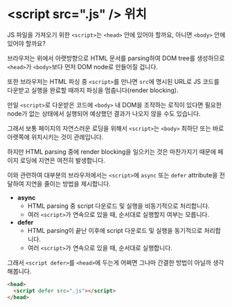# &lt;script src=".js" \/&gt; 위치

JS 파일을 가져오기 위한 `<script>`는 `<head>` 안에 있어야 할까요, 아니면 `<body>` 안에 있어야 할까요?

브라우저는 위에서 아랫방향으로 HTML 문서를 parsing하여 DOM tree를 생성하므로 `<head>`가 `<body>`보다 먼저 DOM node로 만들어질 겁니다.

또한 브라우저는 HTML 파싱 중 `<script>`를 만나면 `src`에 명시된 URL로 JS 코드를 다운받고 실행을 완료할 때까지 파싱을 멈춥니다(render blocking).

만일 `<script>`로 다운받은 코드에 `<body>` 내 DOM을 조작하는 로직이 있다면 필요한 node가 없는 상태에서 실행되어 예상했던 결과가 나오지 않을 수도 있습니다.

그래서 보통 페이지의 자연스러운 로딩을 위해서 `<script>`는 `<body>` 최하단 또는 바로 아랫쪽에 위치시키는 것이 관례입니다.

하지만 HTML parsing 중에 render blocking을 일으키는 것은 마찬가지기 때문에 페이지 로딩에 지연은 여전히 발생합니다.

이와 관련하여 대부분의 브라우저에서는 `<script>`에 `async` 또는 `defer` attribute을 전달하여 지연을 줄이는 방법을 제시합니다.

- **async**
  - HTML parsing 중 script 다운로드 및 실행을 비동기적으로 처리합니다.
  - 여러 `<script>`가 연속으로 있을 때, 순서대로 실행할지 여부는 모릅니다.
- **defer**
  - HTML parsing이 끝난 이후에 script 다운로드 및 실행을 동기적으로 처리합니다.
  - 여러 `<script>`가 연속으로 있을 때, 순서대로 실행합니다.

그래서 `<script defer>`를 `<head>`에 두는게 어쩌면 그나마 간결한 방법이 아닐까 생각해봅니다.

```html
<head>
  <script defer src=".js"></script>
</head>
```
